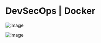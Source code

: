 # DevSecOps | Docker


![image](https://user-images.githubusercontent.com/5129486/121341539-64ba0500-c93e-11eb-94e0-aec4f84b02e6.png)

![image](https://user-images.githubusercontent.com/5129486/121341743-9763fd80-c93e-11eb-9163-e73da463572c.png)



